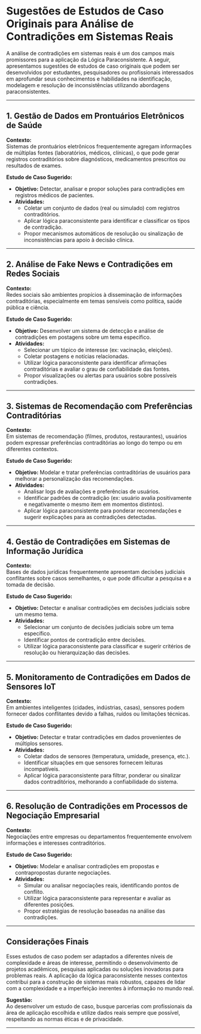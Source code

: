 
# Sugestões de Estudos de Caso Originais para Análise de Contradições em Sistemas Reais

A análise de contradições em sistemas reais é um dos campos mais promissores para a aplicação da Lógica Paraconsistente. A seguir, apresentamos sugestões de estudos de caso originais que podem ser desenvolvidos por estudantes, pesquisadores ou profissionais interessados em aprofundar seus conhecimentos e habilidades na identificação, modelagem e resolução de inconsistências utilizando abordagens paraconsistentes.

---

## 1. **Gestão de Dados em Prontuários Eletrônicos de Saúde**

**Contexto:**  
Sistemas de prontuários eletrônicos frequentemente agregam informações de múltiplas fontes (laboratórios, médicos, clínicas), o que pode gerar registros contraditórios sobre diagnósticos, medicamentos prescritos ou resultados de exames.

**Estudo de Caso Sugerido:**  
- **Objetivo:** Detectar, analisar e propor soluções para contradições em registros médicos de pacientes.
- **Atividades:**  
  - Coletar um conjunto de dados (real ou simulado) com registros contraditórios.
  - Aplicar lógica paraconsistente para identificar e classificar os tipos de contradição.
  - Propor mecanismos automáticos de resolução ou sinalização de inconsistências para apoio à decisão clínica.

---

## 2. **Análise de Fake News e Contradições em Redes Sociais**

**Contexto:**  
Redes sociais são ambientes propícios à disseminação de informações contraditórias, especialmente em temas sensíveis como política, saúde pública e ciência.

**Estudo de Caso Sugerido:**  
- **Objetivo:** Desenvolver um sistema de detecção e análise de contradições em postagens sobre um tema específico.
- **Atividades:**  
  - Selecionar um tópico de interesse (ex: vacinação, eleições).
  - Coletar postagens e notícias relacionadas.
  - Utilizar lógica paraconsistente para identificar afirmações contraditórias e avaliar o grau de confiabilidade das fontes.
  - Propor visualizações ou alertas para usuários sobre possíveis contradições.

---

## 3. **Sistemas de Recomendação com Preferências Contraditórias**

**Contexto:**  
Em sistemas de recomendação (filmes, produtos, restaurantes), usuários podem expressar preferências contraditórias ao longo do tempo ou em diferentes contextos.

**Estudo de Caso Sugerido:**  
- **Objetivo:** Modelar e tratar preferências contraditórias de usuários para melhorar a personalização das recomendações.
- **Atividades:**  
  - Analisar logs de avaliações e preferências de usuários.
  - Identificar padrões de contradição (ex: usuário avalia positivamente e negativamente o mesmo item em momentos distintos).
  - Aplicar lógica paraconsistente para ponderar recomendações e sugerir explicações para as contradições detectadas.

---

## 4. **Gestão de Contradições em Sistemas de Informação Jurídica**

**Contexto:**  
Bases de dados jurídicas frequentemente apresentam decisões judiciais conflitantes sobre casos semelhantes, o que pode dificultar a pesquisa e a tomada de decisão.

**Estudo de Caso Sugerido:**  
- **Objetivo:** Detectar e analisar contradições em decisões judiciais sobre um mesmo tema.
- **Atividades:**  
  - Selecionar um conjunto de decisões judiciais sobre um tema específico.
  - Identificar pontos de contradição entre decisões.
  - Utilizar lógica paraconsistente para classificar e sugerir critérios de resolução ou hierarquização das decisões.

---

## 5. **Monitoramento de Contradições em Dados de Sensores IoT**

**Contexto:**  
Em ambientes inteligentes (cidades, indústrias, casas), sensores podem fornecer dados conflitantes devido a falhas, ruídos ou limitações técnicas.

**Estudo de Caso Sugerido:**  
- **Objetivo:** Detectar e tratar contradições em dados provenientes de múltiplos sensores.
- **Atividades:**  
  - Coletar dados de sensores (temperatura, umidade, presença, etc.).
  - Identificar situações em que sensores fornecem leituras incompatíveis.
  - Aplicar lógica paraconsistente para filtrar, ponderar ou sinalizar dados contraditórios, melhorando a confiabilidade do sistema.

---

## 6. **Resolução de Contradições em Processos de Negociação Empresarial**

**Contexto:**  
Negociações entre empresas ou departamentos frequentemente envolvem informações e interesses contraditórios.

**Estudo de Caso Sugerido:**  
- **Objetivo:** Modelar e analisar contradições em propostas e contrapropostas durante negociações.
- **Atividades:**  
  - Simular ou analisar negociações reais, identificando pontos de conflito.
  - Utilizar lógica paraconsistente para representar e avaliar as diferentes posições.
  - Propor estratégias de resolução baseadas na análise das contradições.

---

## Considerações Finais

Esses estudos de caso podem ser adaptados a diferentes níveis de complexidade e áreas de interesse, permitindo o desenvolvimento de projetos acadêmicos, pesquisas aplicadas ou soluções inovadoras para problemas reais. A aplicação da lógica paraconsistente nesses contextos contribui para a construção de sistemas mais robustos, capazes de lidar com a complexidade e a imperfeição inerentes à informação no mundo real.

**Sugestão:**  
Ao desenvolver um estudo de caso, busque parcerias com profissionais da área de aplicação escolhida e utilize dados reais sempre que possível, respeitando as normas éticas e de privacidade.

---
```